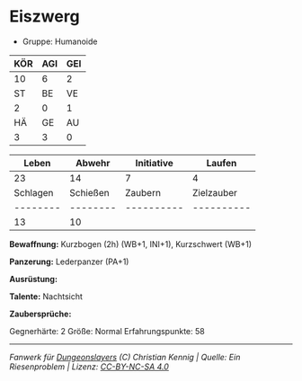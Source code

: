 # Eiszwerg  
- Gruppe: Humanoide  

| KÖR | AGI | GEI |  
| --- | --- | --- |  
| 10  | 6   | 2   |
| ST  | BE  | VE  |  
| 2   | 0   | 1   |
| HÄ  | GE  | AU  |  
| 3   | 3   | 0   |


| Leben    | Abwehr   | Initiative | Laufen     |
| -------- | -------- | ---------- | ---------- |
| 23       | 14       | 7          | 4          |
| Schlagen | Schießen | Zaubern    | Zielzauber |
| -------- | -------- | ---------- | ---------- |
| 13       | 10       |            |            |

**Bewaffnung:**
Kurzbogen (2h) (WB+1, INI+1), Kurzschwert (WB+1)

**Panzerung:**
Lederpanzer (PA+1)

**Ausrüstung:**


**Talente:**
Nachtsicht

**Zaubersprüche:**


Gegnerhärte: 2
Größe: Normal
Erfahrungspunkte: 58



___
*Fanwerk für [Dungeonslayers](https://www.dungeonslayers.net/) (C) Christian Kennig | Quelle: Ein Riesenproblem | Lizenz: [CC-BY-NC-SA 4.0](https://creativecommons.org/licenses/by-nc-sa/4.0/deed.de)*